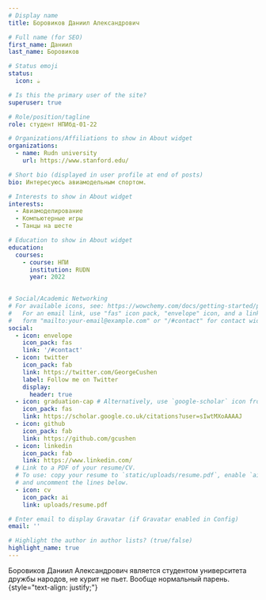 ```yaml
---
# Display name
title: Боровиков Даниил Александрович

# Full name (for SEO)
first_name: Даниил
last_name: Боровиков

# Status emoji
status: 
  icon: ☕️

# Is this the primary user of the site?
superuser: true

# Role/position/tagline
role: студент НПИбд-01-22

# Organizations/Affiliations to show in About widget
organizations:
  - name: Rudn university
    url: https://www.stanford.edu/

# Short bio (displayed in user profile at end of posts)
bio: Интересуюсь авиамодельным спортом.

# Interests to show in About widget
interests:
  - Авиамоделирование
  - Компьютерные игры
  - Танцы на шесте

# Education to show in About widget
education:
  courses:
    - course: НПИ
      institution: RUDN
      year: 2022
    

# Social/Academic Networking
# For available icons, see: https://wowchemy.com/docs/getting-started/page-builder/#icons
#   For an email link, use "fas" icon pack, "envelope" icon, and a link in the
#   form "mailto:your-email@example.com" or "/#contact" for contact widget.
social:
  - icon: envelope
    icon_pack: fas
    link: '/#contact'
  - icon: twitter
    icon_pack: fab
    link: https://twitter.com/GeorgeCushen
    label: Follow me on Twitter
    display:
      header: true
  - icon: graduation-cap # Alternatively, use `google-scholar` icon from `ai` icon pack
    icon_pack: fas
    link: https://scholar.google.co.uk/citations?user=sIwtMXoAAAAJ
  - icon: github
    icon_pack: fab
    link: https://github.com/gcushen
  - icon: linkedin
    icon_pack: fab
    link: https://www.linkedin.com/
  # Link to a PDF of your resume/CV.
  # To use: copy your resume to `static/uploads/resume.pdf`, enable `ai` icons in `params.yaml`,
  # and uncomment the lines below.
  - icon: cv
    icon_pack: ai
    link: uploads/resume.pdf

# Enter email to display Gravatar (if Gravatar enabled in Config)
email: ''

# Highlight the author in author lists? (true/false)
highlight_name: true
---
```


Боровиков Даниил Александрович является студентом университета дружбы народов, не курит не пьет. Вообще нормальный парень.
{style="text-align: justify;"}
